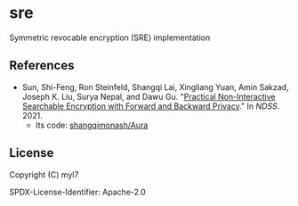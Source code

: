 # sre

Symmetric revocable encryption (SRE) implementation

## References

- Sun, Shi-Feng, Ron Steinfeld, Shangqi Lai, Xingliang Yuan, Amin Sakzad, Joseph K. Liu, Surya Nepal, and Dawu Gu. "[Practical Non-Interactive Searchable Encryption with Forward and Backward Privacy](https://www.ndss-symposium.org/wp-content/uploads/2021-162-paper.pdf)." In _NDSS_. 2021.
  - Its code: [shangqimonash/Aura](https://github.com/shangqimonash/Aura)

## License

Copyright (C) myl7

SPDX-License-Identifier: Apache-2.0
